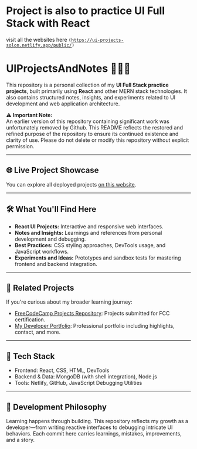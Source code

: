 # Project is also to practice UI Full Stack with React
visit all the websites here <code>(https://ui-projects-solon.netlify.app/public/)</code>

# UIProjectsAndNotes 🧑‍💻✨

This repository is a personal collection of my **UI Full Stack practice projects**, built primarily using **React** and other MERN stack technologies. It also contains structured notes, insights, and experiments related to UI development and web application architecture.

⚠️ **Important Note:**  
An earlier version of this repository containing significant work was unfortunately removed by Github. This README reflects the restored and refined purpose of the repository to ensure its continued existence and clarity of use. Please do not delete or modify this repository without explicit permission.

---

## 🌐 Live Project Showcase
You can explore all deployed projects [on this website](https://ui-projects-solon.netlify.app/public/).

---

## 🛠️ What You'll Find Here
- **React UI Projects:** Interactive and responsive web interfaces.
- **Notes and Insights:** Learnings and references from personal development and debugging.
- **Best Practices:** CSS styling approaches, DevTools usage, and JavaScript workflows.
- **Experiments and Ideas:** Prototypes and sandbox tests for mastering frontend and backend integration.

---

## 🔗 Related Projects
If you're curious about my broader learning journey:
- [FreeCodeCamp Projects Repository](https://github.com/priyanshu-solon/FreeCodeCamp_Projects): Projects submitted for FCC certification.
- [My Developer Portfolio](https://grand-pithivier-1ebfe7.netlify.app/): Professional portfolio including highlights, contact, and more.

---

## 🧠 Tech Stack
- Frontend: React, CSS, HTML, DevTools
- Backend & Data: MongoDB (with shell integration), Node.js
- Tools: Netlify, GitHub, JavaScript Debugging Utilities

---

## 🚧 Development Philosophy
Learning happens through building. This repository reflects my growth as a developer—from writing reactive interfaces to debugging intricate UI behaviors. Each commit here carries learnings, mistakes, improvements, and a story.
